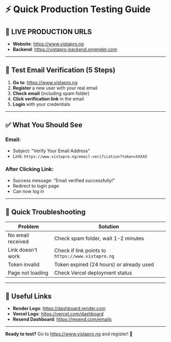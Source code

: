 # ⚡ Quick Production Testing Guide

## **🚀 LIVE PRODUCTION URLS**

- **Website**: https://www.vistapro.ng
- **Backend**: https://vistapro-backend.onrender.com

---

## **📧 Test Email Verification (5 Steps)**

1. **Go to**: https://www.vistapro.ng
2. **Register** a new user with your real email
3. **Check email** (including spam folder)
4. **Click verification link** in the email
5. **Login** with your credentials

---

## **✅ What You Should See**

### **Email:**
- Subject: "Verify Your Email Address"
- Link: `https://www.vistapro.ng/email-verification?token=XXXXX`

### **After Clicking Link:**
- Success message: "Email verified successfully!"
- Redirect to login page
- Can now log in

---

## **🐛 Quick Troubleshooting**

| Problem | Solution |
|---------|----------|
| No email received | Check spam folder, wait 1-2 minutes |
| Link doesn't work | Check if link points to `https://www.vistapro.ng` |
| Token invalid | Token expired (24 hours) or already used |
| Page not loading | Check Vercel deployment status |

---

## **🔗 Useful Links**

- **Render Logs**: https://dashboard.render.com
- **Vercel Logs**: https://vercel.com/dashboard
- **Resend Dashboard**: https://resend.com/emails

---

**Ready to test?** Go to https://www.vistapro.ng and register! 🎉

